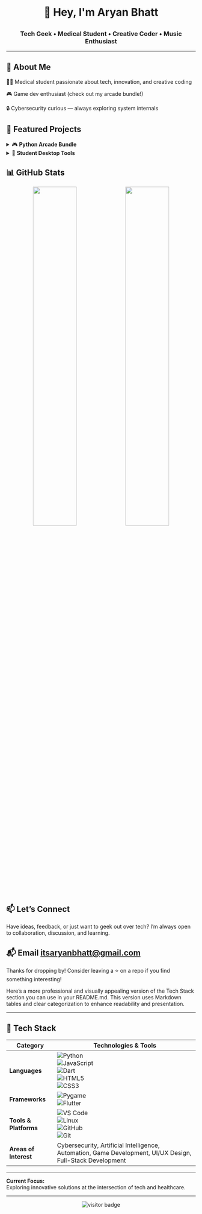 # <h1 align="center">👋 Hey, I'm Aryan Bhatt</h1>
## <h3 align="center">Tech Geek • Medical Student • Creative Coder • Music Enthusiast</h3>

---

## 👑 About Me

👨‍⚕️ Medical student passionate about tech, innovation, and creative coding  

🎮 Game dev enthusiast (check out my arcade bundle!)
 
🔒 Cybersecurity curious — always exploring system internals  


## 📌 Featured Projects
<details> <summary>🎮 <strong>Python Arcade Bundle</strong></summary> <ul> <li>Includes Space Invaders, Brick Breaker, and a full arcade menu</li> <li>Uses Pygame with full scorekeeping and UI</li> </ul> </details> <details> <summary>🧰 <strong>Student Desktop Tools</strong></summary> <ul> <li>Typing speed tester, digital wallet, login system, report card generator</li> <li>Built using Tkinter for lightweight GUI</li> </ul> </details>

## 📊 GitHub Stats

<p align="center"> <img src="https://github-readme-stats.vercel.app/api?username=DeskDevilLabs&show_icons=true&theme=react&hide_border=true" width="48%"/> <img src="https://github-readme-streak-stats.herokuapp.com/?user=DeskDevilLabs&theme=react&hide_border=true" width="48%"/> </p>

## 📫 Let’s Connect

Have ideas, feedback, or just want to geek out over tech?
I’m always open to collaboration, discussion, and learning.

## 📬 Email itsaryanbhatt@gmail.com


Thanks for dropping by! 
Consider leaving a ⭐ on a repo if you find something interesting!



Here’s a more professional and visually appealing version of the Tech Stack section you can use in your README.md. This version uses Markdown tables and clear categorization to enhance readability and presentation.

---

## 🚀 Tech Stack

| **Category**        | **Technologies & Tools**                                                                                      |
|---------------------|-------------------------------------------------------------------------------------------------------------|
| **Languages**       | ![Python](https://img.shields.io/badge/Python-3776AB?style=flat&logo=python&logoColor=white) <br> ![JavaScript](https://img.shields.io/badge/JavaScript-F7DF1E?style=flat&logo=javascript&logoColor=black) <br> ![Dart](https://img.shields.io/badge/Dart-0175C2?style=flat&logo=dart&logoColor=white) <br> ![HTML5](https://img.shields.io/badge/HTML5-E34F26?style=flat&logo=html5&logoColor=white) <br> ![CSS3](https://img.shields.io/badge/CSS3-1572B6?style=flat&logo=css3&logoColor=white) |
| **Frameworks**      | ![Pygame](https://img.shields.io/badge/Pygame-3776AB?style=flat&logo=python&logoColor=white) <br> ![Flutter](https://img.shields.io/badge/Flutter-02569B?style=flat&logo=flutter&logoColor=white) |
| **Tools & Platforms** | ![VS Code](https://img.shields.io/badge/VS%20Code-007ACC?style=flat&logo=visualstudiocode&logoColor=white) <br> ![Linux](https://img.shields.io/badge/Linux-FCC624?style=flat&logo=linux&logoColor=black) <br> ![GitHub](https://img.shields.io/badge/GitHub-181717?style=flat&logo=github&logoColor=white) <br> ![Git](https://img.shields.io/badge/Git-F05032?style=flat&logo=git&logoColor=white) |
| **Areas of Interest** | Cybersecurity, Artificial Intelligence, Automation, Game Development, UI/UX Design, Full-Stack Development |

---

**Current Focus:**  
Exploring innovative solutions at the intersection of tech and healthcare.

---

<p align="center">
  <img src="https://komarev.com/ghpvc/?username=DeskDevilLabs&label=Visitors&color=0e75b6&style=flat" alt="visitor badge" />
</p>
